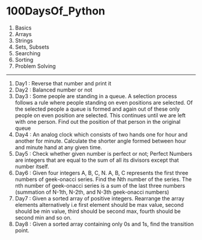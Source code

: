 # 100DaysOf_Python

1. Basics 
2. Arrays
3. Strings
4. Sets, Subsets
5. Searching
6. Sorting
7. Problem Solving
-----------------------------------------------------------------------------------------------

1. Day1 : Reverse that number and print it
2. Day2 : Balanced number or not
3. Day3 : Some people are standing in a queue. A selection process follows a rule where people standing on even positions are selected. Of the selected people a queue is formed and again out of these only people on even position are selected. This continues until we are left with one person. Find out the position of that person in the original queue
4.  Day4 : An analog clock which consists of two hands one for hour and another for minute. Calculate the shorter angle formed between hour and minute hand at any given time.
5.  Day5 : Check whether given number is perfect or not; Perfect Numbers are integers that are equal to the sum of all its divisors except that number itself.
6.  Day6 : Given four integers A, B, C, N. A, B, C represents the first three numbers of geek-onacci series. Find the Nth number of the series. The nth number of geek-onacci series is a sum of the last three numbers (summation of N-1th, N-2th, and N-3th geek-onacci numbers)
7.  Day7 : Given a sorted array of positive integers. Rearrange  the array elements alternatively i.e first element should be max value, second should be min value, third should be second max, fourth should be second min and so on.
8.  Day8 : Given a sorted array containing only 0s and 1s, find the transition point. 
